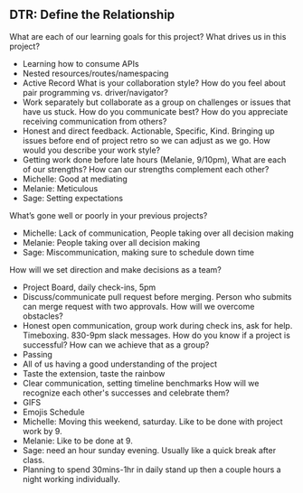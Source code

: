 ## DTR: Define the Relationship
What are each of our learning goals for this project? What drives us in this project?
* Learning how to consume APIs
* Nested resources/routes/namespacing
* Active Record
What is your collaboration style? How do you feel about pair programming vs.  driver/navigator?
* Work separately but collaborate as a group on challenges or issues that have us stuck. 
How do you communicate best? How do you appreciate receiving communication from others?
* Honest and direct feedback. Actionable, Specific, Kind. Bringing up issues before end of project retro so we can adjust as we go. 
How would you describe your work style?
* Getting work done before late hours (Melanie, 9/10pm), 
What are each of our strengths? How can our strengths complement each other?
* Michelle: Good at mediating
* Melanie: Meticulous
* Sage: Setting expectations


What’s gone well or poorly in your previous projects?
* Michelle: Lack of communication, People taking over all decision making
* Melanie: People taking over all decision making
* Sage: Miscommunication, making sure to schedule down time
 
How will we set direction and make decisions as a team?
* Project Board, daily check-ins, 5pm
* Discuss/communicate pull request before merging. Person who submits can merge request with two approvals. 
How will we overcome obstacles?
* Honest open communication, group work during check ins, ask for help. Timeboxing. 830-9pm slack messages. 
How do you know if a project is successful? How can we achieve that as a group?
* Passing
* All of us having a good understanding of the project
* Taste the extension, taste the rainbow
* Clear communication, setting timeline benchmarks
How will we recognize each other's successes and celebrate them?
* GIFS
* Emojis
Schedule
* Michelle: Moving this weekend, saturday.  Like to be done with project work by 9. 
* Melanie: Like to be done at 9. 
* Sage: need an hour sunday evening. Usually like a quick break after class. 
* Planning to spend 30mins-1hr in daily stand up then a couple hours a night working individually.
